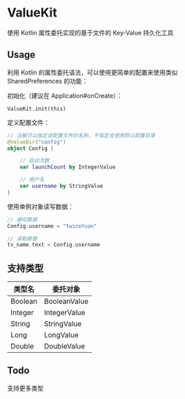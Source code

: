 # ValueKit
使用 Kotlin 属性委托实现的基于文件的 Key-Value 持久化工具

## Usage

利用 Kotlin 的属性委托语法，可以使用更简单的配置来使用类似 SharedPreferences 的功能：

初始化（建议在 Application#onCreate）：

    ValueKit.init(this)


定义配置文件：

```kotlin
// 注解可以指定该配置文件的名称，不指定会使用默认配置目录
@ValueDir("config") 
object Config {

    // 启动次数
    var launchCount by IntegerValue

    // 用户名
    var username by StringValue
}
```

使用单例对象读写数据：
```kotlin
// 缓存数据
Config.username = "twiceYuan"

// 读取数据
tv_name.text = Config.username
```

## 支持类型

类型名   | 委托对象
--------|--------
Boolean | BooleanValue
Integer | IntegerValue
String  | StringValue
Long    | LongValue
Double  | DoubleValue

## Todo

支持更多类型
